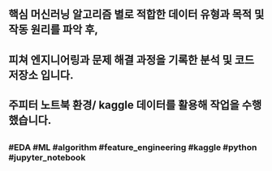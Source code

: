 ##
## 핵심 머신러닝 알고리즘 별로 적합한 데이터 유형과 목적 및 작동 원리를 파악 후,
## 피쳐 엔지니어링과 문제 해결 과정을 기록한 분석 및 코드 저장소 입니다.
## 주피터 노트북 환경/ kaggle 데이터를 활용해 작업을 수행했습니다.
##
### #EDA #ML #algorithm #feature_engineering #kaggle #python #jupyter_notebook
##
